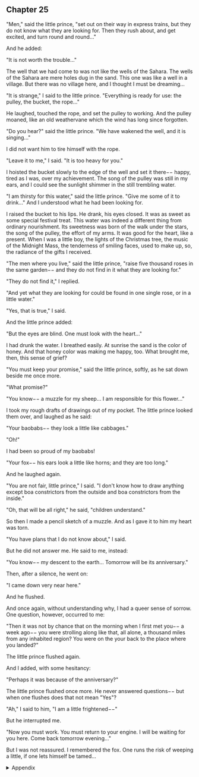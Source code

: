 ## Chapter 25



"Men," said the little prince, "set out on their way in express trains, but they do not
know what they are looking for. Then they rush about, and get excited, and turn
round and round..."

And he added:

"It is not worth the trouble..."

The well that we had come to was not like the wells of the Sahara. The wells of
the Sahara are mere holes dug in the sand. This one was like a well in a village.
But there was no village here, and I thought I must be dreaming...

"It is strange," I said to the little prince. "Everything is ready for use: the pulley,
the bucket, the rope..."

He laughed, touched the rope, and set the pulley to working. And the pulley
moaned, like an old weathervane which the wind has long since forgotten.

"Do you hear?" said the little prince. "We have wakened the well, and it is
singing..."

I did not want him to tire himself with the rope.

"Leave it to me," I said. "It is too heavy for you."

I hoisted the bucket slowly to the edge of the well and set it there−− happy, tired
as I was, over my achievement. The song of the pulley was still in my ears, and I
could see the sunlight shimmer in the still trembling water.

"I am thirsty for this water," said the little prince. "Give me some of it to drink..."
And I understood what he had been looking for.

I raised the bucket to his lips. He drank, his eyes closed. It was as sweet as some
special festival treat. This water was indeed a different thing from ordinary
nourishment. Its sweetness was born of the walk under the stars, the song of the
pulley, the effort of my arms. It was good for the heart, like a present. When I was
a little boy, the lights of the Christmas tree, the music of the Midnight Mass, the
tenderness of smiling faces, used to make up, so, the radiance of the gifts I
received.

"The men where you live," said the little prince, "raise five thousand roses in the
same garden−− and they do not find in it what they are looking for."

"They do not find it," I replied.

"And yet what they are looking for could be found in one single rose, or in a little
water."

"Yes, that is true," I said.

And the little prince added:

"But the eyes are blind. One must look with the heart..."

I had drunk the water. I breathed easily. At sunrise the sand is the color of honey.
And that honey color was making me happy, too. What brought me, then, this
sense of grief?

"You must keep your promise," said the little prince, softly, as he sat down beside
me once more.

"What promise?"

"You know−− a muzzle for my sheep... I am responsible for this flower..."

I took my rough drafts of drawings out of my pocket. The little prince looked
them over, and laughed as he said:

"Your baobabs−− they look a little like cabbages."

"Oh!"

I had been so proud of my baobabs!

"Your fox−− his ears look a little like horns; and they are too long."

And he laughed again.

"You are not fair, little prince," I said. "I don't know how to draw anything except
boa constrictors from the outside and boa constrictors from the inside."

"Oh, that will be all right," he said, "children understand."

So then I made a pencil sketch of a muzzle. And as I gave it to him my heart was
torn.

"You have plans that I do not know about," I said.

But he did not answer me. He said to me, instead:

"You know−− my descent to the earth... Tomorrow will be its anniversary."

Then, after a silence, he went on:

"I came down very near here."

And he flushed.

And once again, without understanding why, I had a queer sense of sorrow. One
question, however, occurred to me:

"Then it was not by chance that on the morning when I first met you−− a week
ago−− you were strolling along like that, all alone, a thousand miles from any
inhabited region? You were on the your back to the place where you landed?"

The little prince flushed again.

And I added, with some hesitancy:

"Perhaps it was because of the anniversary?"

The little prince flushed once more. He never answered questions−− but when one
flushes does that not mean "Yes"?

"Ah," I said to him, "I am a little frightened−−"

But he interrupted me.

"Now you must work. You must return to your engine. I will be waiting for you
here. Come back tomorrow evening..."

But I was not reassured. I remembered the fox. One runs the risk of weeping a
little, if one lets himself be tamed...



<details>
<summary>Appendix</summary>


</details>